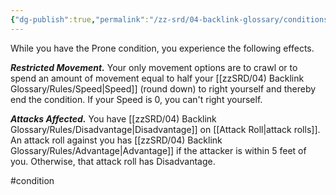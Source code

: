 ```yaml
---
{"dg-publish":true,"permalink":"/zz-srd/04-backlink-glossary/conditions/prone/"}
---
```


While you have the Prone condition, you experience the following effects.

***Restricted Movement.*** Your only movement options are to crawl or to spend an amount of movement equal to half your [[zzSRD/04) Backlink Glossary/Rules/Speed\|Speed]] (round down) to right yourself and thereby end the condition. If your Speed is 0, you can't right yourself.

***Attacks Affected.*** You have [[zzSRD/04) Backlink Glossary/Rules/Disadvantage\|Disadvantage]] on [[Attack Roll\|attack rolls]]. An attack roll against you has [[zzSRD/04) Backlink Glossary/Rules/Advantage\|Advantage]] if the attacker is within 5 feet of you. Otherwise, that attack roll has Disadvantage.

#condition